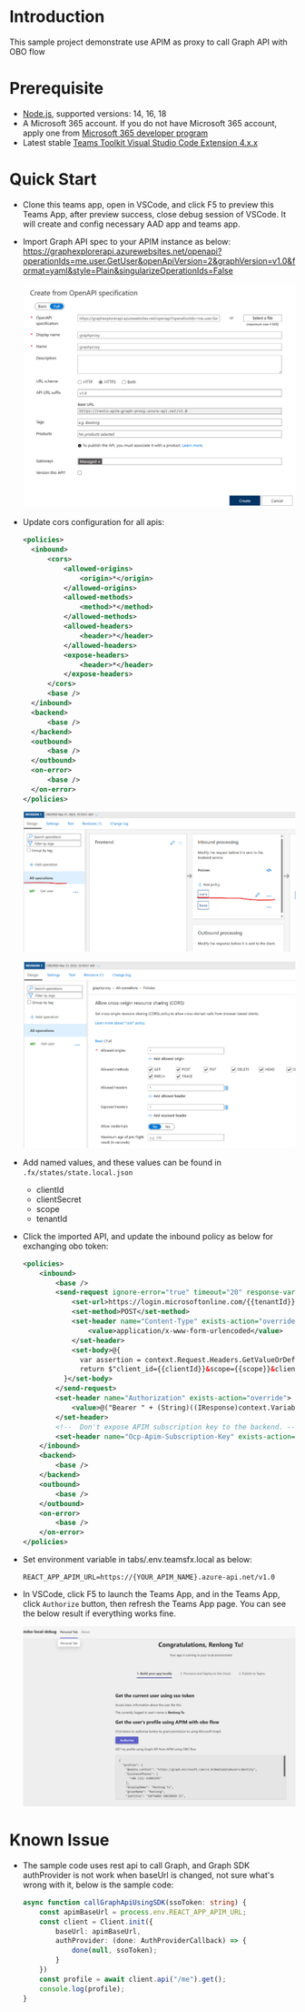 # Introduction
This sample project demonstrate use APIM as proxy to call Graph API with OBO flow

# Prerequisite
- [Node.js](https://nodejs.org/en/), supported versions: 14, 16, 18
- A Microsoft 365 account. If you do not have Microsoft 365 account, apply one from [Microsoft 365 developer program](https://developer.microsoft.com/en-us/microsoft-365/dev-program)
- Latest stable [Teams Toolkit Visual Studio Code Extension 4.x.x](https://aka.ms/teams-toolkit)

# Quick Start
- Clone this teams app, open in VSCode, and click F5 to preview this Teams App, after preview success, close debug session of VSCode. It will create and config necessary AAD app and teams app.  

- Import Graph API spec to your APIM instance as below: https://graphexplorerapi.azurewebsites.net/openapi?operationIds=me.user.GetUser&openApiVersion=2&graphVersion=v1.0&format=yaml&style=Plain&singularizeOperationIds=False

  ![](./images/import.png)


- Update cors configuration for all apis:
  ```xml
  <policies>
    <inbound>
        <cors>
            <allowed-origins>
                <origin>*</origin>
            </allowed-origins>
            <allowed-methods>
                <method>*</method>
            </allowed-methods>
            <allowed-headers>
                <header>*</header>
            </allowed-headers>
            <expose-headers>
                <header>*</header>
            </expose-headers>
        </cors>
        <base />
    </inbound>
    <backend>
        <base />
    </backend>
    <outbound>
        <base />
    </outbound>
    <on-error>
        <base />
    </on-error>
  </policies>
  ```
  ![](./images/update-cors.png)

  ![](./images/update-cors2.png)

- Add named values, and these values can be found in `.fx/states/state.local.json`
  * clientId
  * clientSecret
  * scope
  * tenantId

- Click the imported API, and update the inbound policy as below for exchanging obo token:
  ```xml
  <policies>
      <inbound>
          <base />
          <send-request ignore-error="true" timeout="20" response-variable-name="bearerToken" mode="new">
              <set-url>https://login.microsoftonline.com/{{tenantId}}/oauth2/v2.0/token</set-url>
              <set-method>POST</set-method>
              <set-header name="Content-Type" exists-action="override">
                  <value>application/x-www-form-urlencoded</value>
              </set-header>
              <set-body>@{
                var assertion = context.Request.Headers.GetValueOrDefault("Authorization","").Replace("Bearer ","");
                return $"client_id={{clientId}}&scope={{scope}}&client_secret={{clientSecret}}&assertion={assertion}&requested_token_use=on_behalf_of&grant_type=urn:ietf:params:oauth:grant-type:jwt-bearer";
            }</set-body>
          </send-request>
          <set-header name="Authorization" exists-action="override">
              <value>@("Bearer " + (String)((IResponse)context.Variables["bearerToken"]).Body.As<JObject>()["access_token"])</value>
          </set-header>
          <!--  Don't expose APIM subscription key to the backend. -->
          <set-header name="Ocp-Apim-Subscription-Key" exists-action="delete" />
      </inbound>
      <backend>
          <base />
      </backend>
      <outbound>
          <base />
      </outbound>
      <on-error>
          <base />
      </on-error>
  </policies>
  ```
- Set environment variable in tabs/.env.teamsfx.local as below:
    ```
    REACT_APP_APIM_URL=https://{YOUR_APIM_NAME}.azure-api.net/v1.0
    ```

- In VSCode, click F5 to launch the Teams App, and in the Teams App, click `Authorize` button, then refresh the Teams App page. You can see the below result if everything works fine.

   ![](./images/result.png)


# Known Issue
- The sample code uses rest api to call Graph, and Graph SDK authProvider is not work when baseUrl is changed, not sure what's wrong with it, below is the sample code:

    ```ts
    async function callGraphApiUsingSDK(ssoToken: string) {
        const apimBaseUrl = process.env.REACT_APP_APIM_URL;
        const client = Client.init({
            baseUrl: apimBaseUrl,
            authProvider: (done: AuthProviderCallback) => {
                done(null, ssoToken);
            }
        })
        const profile = await client.api("/me").get();
        console.log(profile);
    }
    ```